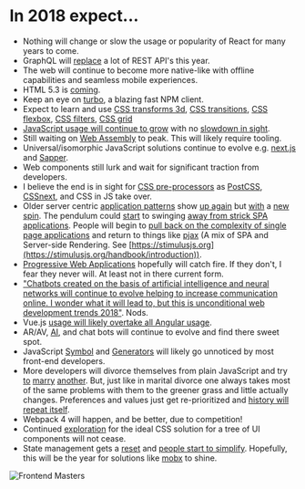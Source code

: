 # In 2018 expect...

* Nothing will change or slow the usage or popularity of React for many years to come.
* GraphQL will [replace](https://medium.freecodecamp.org/rest-apis-are-rest-in-peace-apis-long-live-graphql-d412e559d8e4) a lot of REST API's this year.
* The web will continue to become more native-like with offline capabilities and seamless mobile experiences.
* HTML 5.3 is [coming](https://www.w3.org/blog/2017/12/html-5-2-is-done-html-5-3-is-coming/).
* Keep an eye on [turbo](https://medium.com/@ericsimons/introducing-turbo-5x-faster-than-yarn-npm-and-runs-natively-in-browser-cc2c39715403), a blazing fast NPM client.
* Expect to learn and use [CSS transforms 3d](https://caniuse.com/#feat=transforms3d), [CSS transitions](https://caniuse.com/#search=transitions), [CSS flexbox](https://caniuse.com/#search=flex), [CSS filters](https://caniuse.com/#feat=css-filters), [CSS grid](https://caniuse.com/#search=grid)
* [JavaScript usage will continue to grow](https://insights.stackoverflow.com/survey/2017#technology-programming-languages) with no [slowdown in sight](https://insights.stackoverflow.com/survey/2017#technology-most-popular-languages-by-occupation).
* Still waiting on [Web Assembly](http://webassembly.org/) to peak. This will likely require tooling.
* Universal/isomorphic JavaScript solutions continue to evolve e.g. [next.js](https://github.com/zeit/next.js) and [Sapper](https://sapper.svelte.technology/).
* Web components still lurk and wait for significant traction from developers.
* I believe the end is in sight for [CSS pre-processors](https://css-tricks.com/future-front-end-web-development/#article-header-id-7) as [PostCSS](https://github.com/postcss), [CSSnext](http://cssnext.io/), and CSS in JS take over.
* Older server centric [application patterns](https://unpoly.com) show [up again](https://github.com/turbolinks/turbolinks) but [with](https://goiabada.blog/can-you-build-a-single-page-application-without-a-front-end-framework-6799cee03750) a [new](http://triskweline.de/unpoly-rugb/#/41) [spin](https://github.com/stimulusjs/stimulus). The pendulum could [start](http://blog.bloomca.me/2018/02/04/spa-is-not-silver-bullet.html) to swinging [away from strick SPA applications](https://m.signalvnoise.com/stimulus-1-0-a-modest-javascript-framework-for-the-html-you-already-have-f04307009130). People will begin to [pull back on the complexity of single page applications](https://m.signalvnoise.com/stimulus-1-0-a-modest-javascript-framework-for-the-html-you-already-have-f04307009130) and return to things like [pjax](https://github.com/defunkt/jquery-pjax) (A mix of SPA and Server-side Rendering. See [https://stimulusjs.org](https://stimulusjs.org/handbook/introduction)).
* [Progressive Web Applications](https://developers.google.com/web/progressive-web-apps/) hopefully will catch fire. If they don't, I fear they never will. At least not in there current form.
* ["Chatbots created on the basis of artificial intelligence and neural networks will continue to evolve helping to increase communication online. I wonder what it will lead to, but this is unconditional web development trends 2018"](http://merehead.com/blog/web-development-trends-2018/). Nods.
* Vue.js [usage will likely overtake all Angular usage](http://www.npmtrends.com/@angular/core-vs-angular-vs-react-vs-vue).
* AR/AV, [AI](https://www.independent.co.uk/life-style/gadgets-and-tech/news/facebook-artificial-intelligence-ai-chatbot-new-language-research-openai-google-a7869706.html), and chat bots will continue to evolve and find there sweet spot.
* JavaScript [Symbol](https://developer.mozilla.org/en-US/docs/Web/JavaScript/Reference/Global_Objects/Symbol) and [Generators](https://developer.mozilla.org/en-US/docs/Web/JavaScript/Reference/Global_Objects/Generator) will likely go unnoticed by most front-end developers.
* More developers will divorce themselves from plain JavaScript and try [to](http://elm-lang.org/) [marry](https://www.typescriptlang.org/index.html) [another](https://reasonml.github.io/). But, just like in marital divorce one always takes most of the same problems with them to the greener grass and little actually changes. Preferences and values just get re-prioritized and [history will repeat itself](http://coffeescript.org/).
* Webpack 4 will happen, and be better, due to competition!
* Continued [exploration](https://css-in-js-playground.com/?theme=light) for the ideal CSS solution for a tree of UI components will not cease.
* State management gets a [reset](https://www.youtube.com/watch?v=kp-NOggyz54) and [people start to simplify](https://github.com/thejameskyle/unstated). Hopefully, this will be the year for solutions like [mobx](https://github.com/mobxjs/mobx) to shine.

![Frontend Masters](../images/FEM-2018-banner.png "https://frontendmasters.com/")
